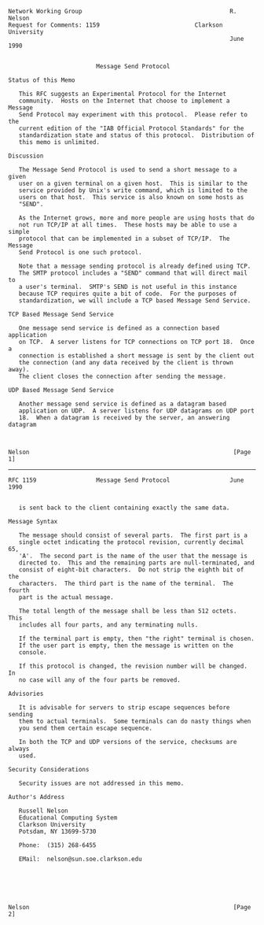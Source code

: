     Network Working Group                                          R. Nelson
    Request for Comments: 1159                           Clarkson University
                                                                   June 1990


                             Message Send Protocol

    Status of this Memo

       This RFC suggests an Experimental Protocol for the Internet
       community.  Hosts on the Internet that choose to implement a Message
       Send Protocol may experiment with this protocol.  Please refer to the
       current edition of the "IAB Official Protocol Standards" for the
       standardization state and status of this protocol.  Distribution of
       this memo is unlimited.

    Discussion

       The Message Send Protocol is used to send a short message to a given
       user on a given terminal on a given host.  This is similar to the
       service provided by Unix's write command, which is limited to the
       users on that host.  This service is also known on some hosts as
       "SEND".

       As the Internet grows, more and more people are using hosts that do
       not run TCP/IP at all times.  These hosts may be able to use a simple
       protocol that can be implemented in a subset of TCP/IP.  The Message
       Send Protocol is one such protocol.

       Note that a message sending protocol is already defined using TCP.
       The SMTP protocol includes a "SEND" command that will direct mail to
       a user's terminal.  SMTP's SEND is not useful in this instance
       because TCP requires quite a bit of code.  For the purposes of
       standardization, we will include a TCP based Message Send Service.

    TCP Based Message Send Service

       One message send service is defined as a connection based application
       on TCP.  A server listens for TCP connections on TCP port 18.  Once a
       connection is established a short message is sent by the client out
       the connection (and any data received by the client is thrown away).
       The client closes the connection after sending the message.

    UDP Based Message Send Service

       Another message send service is defined as a datagram based
       application on UDP.  A server listens for UDP datagrams on UDP port
       18.  When a datagram is received by the server, an answering datagram



    Nelson                                                          [Page 1]

------------------------------------------------------------------------

``` newpage
RFC 1159                 Message Send Protocol                 June 1990


   is sent back to the client containing exactly the same data.

Message Syntax

   The message should consist of several parts.  The first part is a
   single octet indicating the protocol revision, currently decimal 65,
   'A'.  The second part is the name of the user that the message is
   directed to.  This and the remaining parts are null-terminated, and
   consist of eight-bit characters.  Do not strip the eighth bit of the
   characters.  The third part is the name of the terminal.  The fourth
   part is the actual message.

   The total length of the message shall be less than 512 octets.  This
   includes all four parts, and any terminating nulls.

   If the terminal part is empty, then "the right" terminal is chosen.
   If the user part is empty, then the message is written on the
   console.

   If this protocol is changed, the revision number will be changed.  In
   no case will any of the four parts be removed.

Advisories

   It is advisable for servers to strip escape sequences before sending
   them to actual terminals.  Some terminals can do nasty things when
   you send them certain escape sequence.

   In both the TCP and UDP versions of the service, checksums are always
   used.

Security Considerations

   Security issues are not addressed in this memo.

Author's Address

   Russell Nelson
   Educational Computing System
   Clarkson University
   Potsdam, NY 13699-5730

   Phone:  (315) 268-6455

   EMail:  nelson@sun.soe.clarkson.edu






Nelson                                                          [Page 2]
```
